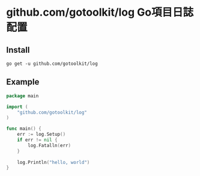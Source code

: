 # github.com/gotoolkit/log Go項目日誌配置


## Install

```console
go get -u github.com/gotoolkit/log
```

## Example


```go
package main

import (
    "github.com/gotoolkit/log"
)

func main() {
    err := log.Setup()
	if err != nil {
		log.Fatalln(err)
    }
    
    log.Println("hello, world")
}
```